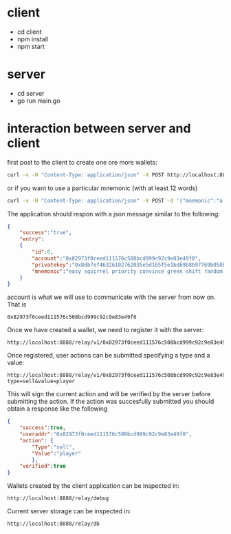 # client
- cd client
- npm install
- npm start

# server
- cd server
- go run main.go

# interaction between server and client
first post to the client to create one ore more wallets:
```sh
curl -v -H "Content-Type: application/json" -X POST http://localhost:8888/createwallet
```
or if you want to use a particular mnemonic (with at least 12 words)
```sh
curl -v -H "Content-Type: application/json" -X POST -d '{"mnemonic":"a b c d e f g h i j k l"}' http://localhost:8888/relay/v1/createwallet
```
The application should respon with a json message similar to the following:
```json
{
    "success":"true",
    "entry":
    {
        "id":0,
        "account":"0x82973f0ceed111576c508bcd999c92c9e83e49f0",
        "privatekey":"0x8db7ef46326102762035e5d165f5e1bd69b8b97769b050b25b5d563c6cf2419b",
        "mnemonic":"easy squirrel priority convince green shift random gesture arena body frozen summer"
    }
}
```
account is what we will use to communicate with the server from now on. That is
```
0x82973f0ceed111576c508bcd999c92c9e83e49f0
```

Once we have created a wallet, we need to register it with the server:
```http
http://localhost:8888/relay/v1/0x82973f0ceed111576c508bcd999c92c9e83e49f0
```
Once registered, user actions can be submitted specifying a type and a value:
```http
http://localhost:8888/relay/v1/0x82973f0ceed111576c508bcd999c92c9e83e49f0/action?type=sell&value=player
```
This will sign the current action and will be verified by the server before submitting the action. If the action was succesfully submitted you should obtain a response like the following
```json
{
    "success":true,
    "useraddr":"0x82973f0ceed111576c508bcd999c92c9e83e49f0",
    "action": {
        "Type":"sell",
        "Value":"player"
        },
    "verified":true
}
```

Wallets created by the client application can be inspected in:
```http
http://localhost:8888/relay/debug
```

Current server storage can be inspected in:
```http
http://localhost:8080/relay/db
```
